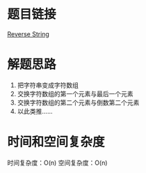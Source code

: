 # 题目链接

[Reverse String](https://leetcode.com/problems/reverse-string/)

# 解题思路

1. 把字符串变成字符数组
2. 交换字符数组的第一个元素与最后一个元素
3. 交换字符数组的第二个元素与倒数第二个元素
4. 以此类推......

# 时间和空间复杂度

时间复杂度：O(n)
空间复杂度：O(n)
